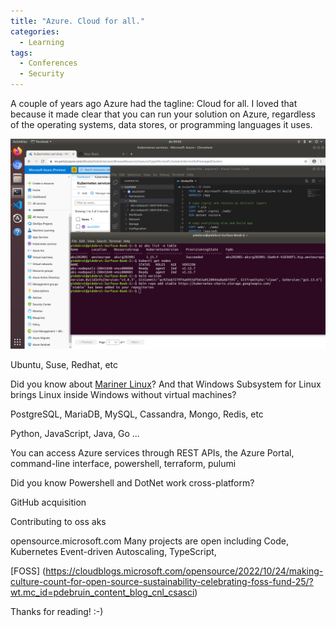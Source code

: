 ```yaml
---
title: "Azure. Cloud for all."
categories:
  - Learning
tags:
  - Conferences
  - Security
---
```


A couple of years ago Azure had the tagline: Cloud for all. I loved that because it made clear that you can run your solution on Azure, regardless of the operating systems, data stores, or programming languages it uses.

![Using Azure on Linux](../assets/images/2022-10-21-azure-cloud-for-all.png)

Ubuntu, Suse, Redhat, etc

Did you know about [Mariner Linux](https://github.com/microsoft/CBL-Mariner)? 
And that Windows Subsystem for Linux brings Linux inside Windows without virtual machines?

PostgreSQL, MariaDB, MySQL,  Cassandra, Mongo, Redis, etc

Python, JavaScript, Java, Go ...

You can access Azure services through REST APIs, the Azure Portal, command-line interface, powershell, terraform, pulumi

Did you know Powershell and DotNet work cross-platform?

GitHub acquisition

Contributing to oss
aks

opensource.microsoft.com
Many projects are open including Code, Kubernetes Event-driven Autoscaling, TypeScript, 

[FOSS] (https://cloudblogs.microsoft.com/opensource/2022/10/24/making-culture-count-for-open-source-sustainability-celebrating-foss-fund-25/?wt.mc_id=pdebruin_content_blog_cnl_csasci)

Thanks for reading! :-)
